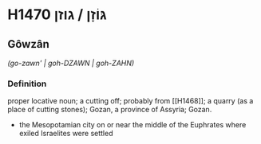 # H1470 גּוֹזָן / גוזן

## Gôwzân

_(go-zawn' | ɡoh-DZAWN | ɡoh-ZAHN)_

### Definition

proper locative noun; a cutting off; probably from [[H1468]]; a quarry (as a place of cutting stones); Gozan, a province of Assyria; Gozan.

- the Mesopotamian city on or near the middle of the Euphrates where exiled Israelites were settled
